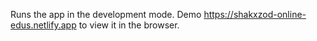 Runs the app in the development mode. Demo https://shakxzod-online-edus.netlify.app to view it in the browser.
